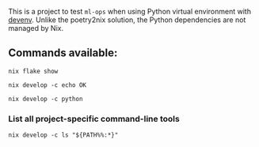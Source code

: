 This is a project to test `ml-ops` when using Python virtual environment with [devenv](https://devenv.sh/). Unlike the poetry2nix solution, the Python dependencies are not managed by Nix.

## Commands available:

```
nix flake show
```

```
nix develop -c echo OK
```

```
nix develop -c python
```

### List all project-specific command-line tools

```
nix develop -c ls "${PATH%%:*}"
```
